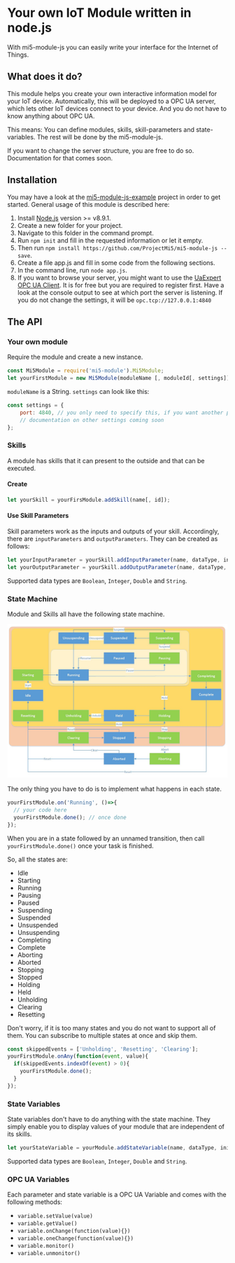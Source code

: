 # Your own IoT Module written in node.js

With mi5-module-js you can easily write your interface for the Internet of Things.

## What does it do?

This module helps you create your own interactive information model for your IoT device. Automatically, this will be
deployed to a OPC UA server, which lets other IoT devices connect to your device. And you do not have to know anything
about OPC UA.

This means: You can define modules, skills, skill-parameters and state-variables. The rest will be done by the 
mi5-module-js.

If you want to change the server structure, you are free to do so. Documentation for that comes soon.

## Installation

You may have a look at the [mi5-module-js-example](https://github.com/ProjectMi5/mi5-module-js-example) project in
order to get started. General usage of this module is described here:

1. Install  [Node.js](https://nodejs.org/) version >= v8.9.1.
2. Create a new folder for your project.
3. Navigate to this folder in the command prompt.
4. Run `npm init` and fill in the requested information or let it empty.
5. Then run `npm install https://github.com/ProjectMi5/mi5-module-js --save`.
6. Create a file app.js and fill in some code from the following sections.
7. In the command line, run `node app.js`.
5. If you want to browse your server, you might want to use the [UaExpert OPC UA Client](https://www.unified-automation.com/downloads/opc-ua-clients.html). It is for free but you are required to register first. Have a look at the console output to see at which port the server is listening. If you do not change the settings, it will be `opc.tcp://127.0.0.1:4840`

## The API

### Your own module

Require the module and create a new instance.

```javascript 1.8
const Mi5Module = require('mi5-module').Mi5Module;
let yourFirstModule = new Mi5Module(moduleName [, moduleId[, settings]]);
```

`moduleName` is a String. `settings` can look like this:

```javascript 1.8
const settings = {
	port: 4840, // you only need to specify this, if you want another port than 4840
	// documentation on other settings coming soon
};
```

### Skills

A module has skills that it can present to the outside and that can be executed.

#### Create

```javascript
let yourSkill = yourFirsModule.addSkill(name[, id]);
```

#### Use Skill Parameters

Skill parameters work as the inputs and outputs of your skill. Accordingly, there are `inputParameters` and
`outputParameters`. They can be created as follows:

```javascript
let yourInputParameter = yourSkill.addInputParameter(name, dataType, initValue);
let yourOutputParameter = yourSkill.addOutputParameter(name, dataType, initValue);
```

Supported data types are `Boolean`, `Integer`, `Double` and `String`.

### State Machine

Module and Skills all have the following state machine.

![Image: State Machine](/info/state-machine.JPG)

The only thing you have to do is to implement what happens in each state.

```javascript 1.8
yourFirstModule.on('Running', ()=>{
  // your code here
  yourFirstModule.done(); // once done
});
```

When you are in a state followed by an unnamed transition, then call `yourFirstModule.done()` once your task is
finished.

So, all the states are:

* Idle
* Starting
* Running
* Pausing
* Paused
* Suspending
* Suspended
* Unsuspended
* Unsuspending
* Completing
* Complete
* Aborting
* Aborted
* Stopping
* Stopped
* Holding
* Held
* Unholding
* Clearing
* Resetting

Don't worry, if it is too many states and you do not want to support all of them. You can subscribe to multiple states
at once and skip them.

```javascript 1.8
const skippedEvents = ['Unholding', 'Resetting', 'Clearing'];
yourFirstModule.onAny(function(event, value){
  if(skippedEvents.indexOf(event) > 0){
    yourFirstModule.done();
  }
});
```

### State Variables

State variables don't have to do anything with the state machine. They simply enable you to display values of your
module that are independent of its skills.

```javascript
let yourStateVariable = yourModule.addStateVariable(name, dataType, initValue[, path]);
```

Supported data types are `Boolean`, `Integer`, `Double` and `String`.
  
### OPC UA Variables

Each parameter and state variable is a OPC UA Variable and comes with the following methods:

* `variable.setValue(value)`
* `variable.getValue()`
* `variable.onChange(function(value){})`
* `variable.oneChange(function(value){})`
* `variable.monitor()`
* `variable.unmonitor()`